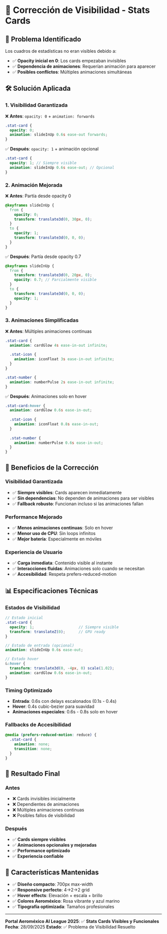 # 🔧 Corrección de Visibilidad - Stats Cards

## 🐛 Problema Identificado

Los cuadros de estadísticas no eran visibles debido a:
- ✅ **Opacity inicial en 0**: Los cards empezaban invisibles
- ✅ **Dependencia de animaciones**: Requerían animación para aparecer
- ✅ **Posibles conflictos**: Múltiples animaciones simultáneas

## 🛠️ Solución Aplicada

### **1. Visibilidad Garantizada**
❌ **Antes**: `opacity: 0` + `animation: forwards`
```scss
.stat-card {
  opacity: 0;
  animation: slideInUp 0.6s ease-out forwards;
}
```

✅ **Después**: `opacity: 1` + animación opcional
```scss
.stat-card {
  opacity: 1; // Siempre visible
  animation: slideInUp 0.6s ease-out; // Opcional
}
```

### **2. Animación Mejorada**
❌ **Antes**: Partía desde opacity 0
```scss
@keyframes slideInUp {
  from {
    opacity: 0;
    transform: translate3d(0, 30px, 0);
  }
  to {
    opacity: 1;
    transform: translate3d(0, 0, 0);
  }
}
```

✅ **Después**: Partía desde opacity 0.7
```scss
@keyframes slideInUp {
  from {
    transform: translate3d(0, 20px, 0);
    opacity: 0.7; // Parcialmente visible
  }
  to {
    transform: translate3d(0, 0, 0);
    opacity: 1;
  }
}
```

### **3. Animaciones Simplificadas**
❌ **Antes**: Múltiples animaciones continuas
```scss
.stat-card {
  animation: cardGlow 4s ease-in-out infinite;
  
  .stat-icon {
    animation: iconFloat 3s ease-in-out infinite;
  }
}

.stat-number {
  animation: numberPulse 2s ease-in-out infinite;
}
```

✅ **Después**: Animaciones solo en hover
```scss
.stat-card:hover {
  animation: cardGlow 0.6s ease-in-out;
  
  .stat-icon {
    animation: iconFloat 0.8s ease-in-out;
  }
  
  .stat-number {
    animation: numberPulse 0.6s ease-in-out;
  }
}
```

## 🎯 Beneficios de la Corrección

### **Visibilidad Garantizada**
- ✅ **Siempre visibles**: Cards aparecen inmediatamente
- ✅ **Sin dependencias**: No dependen de animaciones para ser visibles
- ✅ **Fallback robusto**: Funcionan incluso si las animaciones fallan

### **Performance Mejorado**
- ✅ **Menos animaciones continuas**: Solo en hover
- ✅ **Menor uso de CPU**: Sin loops infinitos
- ✅ **Mejor batería**: Especialmente en móviles

### **Experiencia de Usuario**
- ✅ **Carga inmediata**: Contenido visible al instante
- ✅ **Interacciones fluidas**: Animaciones solo cuando se necesitan
- ✅ **Accesibilidad**: Respeta prefers-reduced-motion

## 📊 Especificaciones Técnicas

### **Estados de Visibilidad**
```scss
// Estado inicial
.stat-card {
  opacity: 1;                    // Siempre visible
  transform: translateZ(0);      // GPU ready
}

// Estado de entrada (opcional)
animation: slideInUp 0.6s ease-out;

// Estado hover
&:hover {
  transform: translate3d(0, -4px, 0) scale(1.02);
  animation: cardGlow 0.6s ease-in-out;
}
```

### **Timing Optimizado**
- **Entrada**: 0.6s con delays escalonados (0.1s - 0.4s)
- **Hover**: 0.4s cubic-bezier para suavidad
- **Animaciones especiales**: 0.6s - 0.8s solo en hover

### **Fallbacks de Accesibilidad**
```scss
@media (prefers-reduced-motion: reduce) {
  .stat-card {
    animation: none;
    transition: none;
  }
}
```

## 🚀 Resultado Final

### **Antes**
- ❌ Cards invisibles inicialmente
- ❌ Dependientes de animaciones
- ❌ Múltiples animaciones continuas
- ❌ Posibles fallos de visibilidad

### **Después**
- ✅ **Cards siempre visibles**
- ✅ **Animaciones opcionales y mejoradas**
- ✅ **Performance optimizado**
- ✅ **Experiencia confiable**

## 🎨 Características Mantenidas

- ✅ **Diseño compacto**: 700px max-width
- ✅ **Responsive perfecto**: 4→2→2 grid
- ✅ **Hover effects**: Elevación + escala + brillo
- ✅ **Colores Aeroméxico**: Rosa vibrante y azul marino
- ✅ **Tipografía optimizada**: Tamaños profesionales

---
**Portal Aeroméxico AI League 2025**: ✅ **Stats Cards Visibles y Funcionales**
**Fecha**: 28/09/2025
**Estado**: ✅ Problema de Visibilidad Resuelto